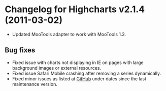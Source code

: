 # Changelog for Highcharts v2.1.4 (2011-03-02)
        
- Updated MooTools adapter to work with MooTools 1.3.

## Bug fixes
- Fixed issue with charts not displaying in IE on pages with large background images or external resources.
- Fixed issue Safari Mobile crashing after removing a series dynamically.
- Fixed minor issues as listed at [GitHub](https://github.com/highcharts/highcharts/commits/master) under dates since the last maintenance version.